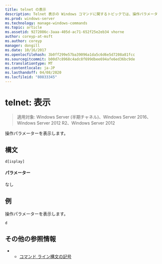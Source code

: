 ```yaml
---
title: telnet の表示
description: Telnet 表示の Windows コマンドに関するトピックでは、操作パラメーターを表示します。
ms.prod: windows-server
ms.technology: manage-windows-commands
ms.topic: article
ms.assetid: 9272086c-3aaa-405d-ac71-652f25e2eb34 vhorne
author: coreyp-at-msft
ms.author: coreyp
manager: dongill
ms.date: 10/16/2017
ms.openlocfilehash: 3b0ff299e57ba39096a1da5c6d6e5d7208a81fcc
ms.sourcegitcommit: b00d7c8968c4adc8f699dbee694afe6ed36bc9de
ms.translationtype: MT
ms.contentlocale: ja-JP
ms.lasthandoff: 04/08/2020
ms.locfileid: "80833345"
---
```

# <a name="telnet-display"></a>telnet: 表示

>適用対象: Windows Server (半期チャネル)、Windows Server 2016、Windows Server 2012 R2、Windows Server 2012

操作パラメーターを表示します。   

## <a name="syntax"></a>構文  
```  
d[isplay]  
```  
#### <a name="parameters"></a>パラメーター  
なし  
## <a name="examples"></a><a name=BKMK_Examples></a>例  
操作パラメーターを表示します。  
```  
d  
```  
## <a name="additional-references"></a>その他の参照情報  
-   - [コマンド ライン構文の記号](command-line-syntax-key.md)  
